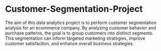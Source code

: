 # Customer-Segmentation-Project
The aim of this data analytics project is to perform customer segmentation analysis for an ecommerce company. By analyzing customer behavior and purchase patterns, the goal is to group customers into distinct segments. This segmentation can inform targeted marketing strategies, improve customer satisfaction, and enhance overall business strategies.
